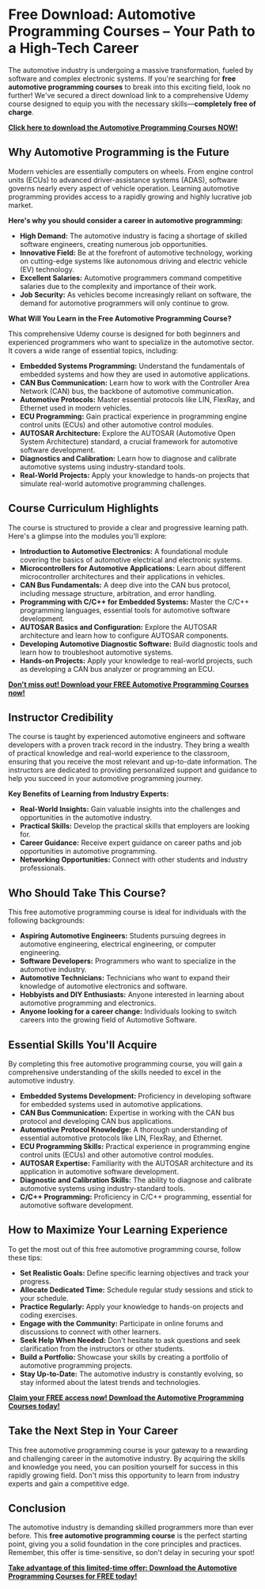 # Free Download: Automotive Programming Courses – Your Path to a High-Tech Career

The automotive industry is undergoing a massive transformation, fueled by software and complex electronic systems. If you're searching for **free automotive programming courses** to break into this exciting field, look no further! We've secured a direct download link to a comprehensive Udemy course designed to equip you with the necessary skills—**completely free of charge**.

[**Click here to download the Automotive Programming Courses NOW!**](https://udemywork.com/automotive-programming-courses)

## Why Automotive Programming is the Future

Modern vehicles are essentially computers on wheels. From engine control units (ECUs) to advanced driver-assistance systems (ADAS), software governs nearly every aspect of vehicle operation. Learning automotive programming provides access to a rapidly growing and highly lucrative job market.

**Here's why you should consider a career in automotive programming:**

*   **High Demand:** The automotive industry is facing a shortage of skilled software engineers, creating numerous job opportunities.
*   **Innovative Field:** Be at the forefront of automotive technology, working on cutting-edge systems like autonomous driving and electric vehicle (EV) technology.
*   **Excellent Salaries:** Automotive programmers command competitive salaries due to the complexity and importance of their work.
*   **Job Security:** As vehicles become increasingly reliant on software, the demand for automotive programmers will only continue to grow.

**What Will You Learn in the Free Automotive Programming Course?**

This comprehensive Udemy course is designed for both beginners and experienced programmers who want to specialize in the automotive sector. It covers a wide range of essential topics, including:

*   **Embedded Systems Programming:** Understand the fundamentals of embedded systems and how they are used in automotive applications.
*   **CAN Bus Communication:** Learn how to work with the Controller Area Network (CAN) bus, the backbone of automotive communication.
*   **Automotive Protocols:** Master essential protocols like LIN, FlexRay, and Ethernet used in modern vehicles.
*   **ECU Programming:** Gain practical experience in programming engine control units (ECUs) and other automotive control modules.
*   **AUTOSAR Architecture:** Explore the AUTOSAR (Automotive Open System Architecture) standard, a crucial framework for automotive software development.
*   **Diagnostics and Calibration:** Learn how to diagnose and calibrate automotive systems using industry-standard tools.
*   **Real-World Projects:** Apply your knowledge to hands-on projects that simulate real-world automotive programming challenges.

## Course Curriculum Highlights

The course is structured to provide a clear and progressive learning path. Here's a glimpse into the modules you'll explore:

*   **Introduction to Automotive Electronics:** A foundational module covering the basics of automotive electrical and electronic systems.
*   **Microcontrollers for Automotive Applications:** Learn about different microcontroller architectures and their applications in vehicles.
*   **CAN Bus Fundamentals:** A deep dive into the CAN bus protocol, including message structure, arbitration, and error handling.
*   **Programming with C/C++ for Embedded Systems:** Master the C/C++ programming languages, essential tools for automotive software development.
*   **AUTOSAR Basics and Configuration:** Explore the AUTOSAR architecture and learn how to configure AUTOSAR components.
*   **Developing Automotive Diagnostic Software:** Build diagnostic tools and learn how to troubleshoot automotive systems.
*   **Hands-on Projects:** Apply your knowledge to real-world projects, such as developing a CAN bus analyzer or programming an ECU.

[**Don't miss out! Download your FREE Automotive Programming Courses now!**](https://udemywork.com/automotive-programming-courses)

## Instructor Credibility

The course is taught by experienced automotive engineers and software developers with a proven track record in the industry. They bring a wealth of practical knowledge and real-world experience to the classroom, ensuring that you receive the most relevant and up-to-date information. The instructors are dedicated to providing personalized support and guidance to help you succeed in your automotive programming journey.

**Key Benefits of Learning from Industry Experts:**

*   **Real-World Insights:** Gain valuable insights into the challenges and opportunities in the automotive industry.
*   **Practical Skills:** Develop the practical skills that employers are looking for.
*   **Career Guidance:** Receive expert guidance on career paths and job opportunities in automotive programming.
*   **Networking Opportunities:** Connect with other students and industry professionals.

## Who Should Take This Course?

This free automotive programming course is ideal for individuals with the following backgrounds:

*   **Aspiring Automotive Engineers:** Students pursuing degrees in automotive engineering, electrical engineering, or computer engineering.
*   **Software Developers:** Programmers who want to specialize in the automotive industry.
*   **Automotive Technicians:** Technicians who want to expand their knowledge of automotive electronics and software.
*   **Hobbyists and DIY Enthusiasts:** Anyone interested in learning about automotive programming and electronics.
*   **Anyone looking for a career change:** Individuals looking to switch careers into the growing field of Automotive Software.

## Essential Skills You'll Acquire

By completing this free automotive programming course, you will gain a comprehensive understanding of the skills needed to excel in the automotive industry.

*   **Embedded Systems Development:** Proficiency in developing software for embedded systems used in automotive applications.
*   **CAN Bus Communication:** Expertise in working with the CAN bus protocol and developing CAN bus applications.
*   **Automotive Protocol Knowledge:** A thorough understanding of essential automotive protocols like LIN, FlexRay, and Ethernet.
*   **ECU Programming Skills:** Practical experience in programming engine control units (ECUs) and other automotive control modules.
*   **AUTOSAR Expertise:** Familiarity with the AUTOSAR architecture and its application in automotive software development.
*   **Diagnostic and Calibration Skills:** The ability to diagnose and calibrate automotive systems using industry-standard tools.
*   **C/C++ Programming:** Proficiency in C/C++ programming, essential for automotive software development.

## How to Maximize Your Learning Experience

To get the most out of this free automotive programming course, follow these tips:

*   **Set Realistic Goals:** Define specific learning objectives and track your progress.
*   **Allocate Dedicated Time:** Schedule regular study sessions and stick to your schedule.
*   **Practice Regularly:** Apply your knowledge to hands-on projects and coding exercises.
*   **Engage with the Community:** Participate in online forums and discussions to connect with other learners.
*   **Seek Help When Needed:** Don't hesitate to ask questions and seek clarification from the instructors or other students.
*   **Build a Portfolio:** Showcase your skills by creating a portfolio of automotive programming projects.
*   **Stay Up-to-Date:** The automotive industry is constantly evolving, so stay informed about the latest trends and technologies.

[**Claim your FREE access now! Download the Automotive Programming Courses today!**](https://udemywork.com/automotive-programming-courses)

## Take the Next Step in Your Career

This free automotive programming course is your gateway to a rewarding and challenging career in the automotive industry. By acquiring the skills and knowledge you need, you can position yourself for success in this rapidly growing field. Don't miss this opportunity to learn from industry experts and gain a competitive edge.

## Conclusion

The automotive industry is demanding skilled programmers more than ever before. This **free automotive programming course** is the perfect starting point, giving you a solid foundation in the core principles and practices. Remember, this offer is time-sensitive, so don't delay in securing your spot!

[**Take advantage of this limited-time offer: Download the Automotive Programming Courses for FREE today!**](https://udemywork.com/automotive-programming-courses)
